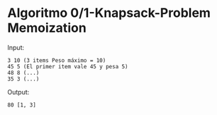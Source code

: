 # Algoritmo 0/1-Knapsack-Problem Memoization

Input: 
```
3 10 (3 items Peso máximo = 10)
45 5 (El primer item vale 45 y pesa 5)
48 8 (...)
35 3 (...)
```

Output:
```
80 [1, 3]
```
